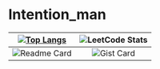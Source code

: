 # Intention_man

|[![Top Langs](https://github-readme-stats.vercel.app/api/top-langs/?username=Intention-man\&layout=pie)](https://github.com/anuraghazra/github-readme-stats) | ![LeetCode Stats](https://leetcard.jacoblin.cool/Intention_man?theme=nord&font=Archivo)|
|:-:|:-:|
| ![Readme Card](https://github-readme-stats.vercel.app/api?username=Intention-man) |![Gist Card](https://github-readme-stats.vercel.app/api/pin/?username=Intention-man\&repo=new_aitip_site)|

